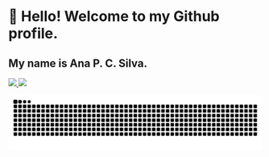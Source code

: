 # 👋 Hello! Welcome to my Github profile.
## My name is Ana P. C. Silva.

<!--
**paulacanuto/paulacanuto** is a ✨ _special_ ✨ repository because its `README.md` (this file) appears on your GitHub profile.

Here are some ideas to get you started:

- 🔭 I’m currently working on ...
- 🌱 I’m currently learning ...
- 👯 I’m looking to collaborate on ...
- 🤔 I’m looking for help with ...
- 💬 Ask me about ...
- 📫 How to reach me: ...
- 😄 Pronouns: ...
- ⚡ Fun fact: ...
-->
<div>
<a href="https://github.com/paulacanuto">
<img loading="lazy" height="180em" src="https://github-readme-stats.vercel.app/api/top-langs/?username=paulacanuto&layout=compact&langs_count=7&theme=dracula"/>
<img loading="lazy" height="180em" src="https://github-readme-stats.vercel.app/api?username=paulacanuto&show_icons=true&theme=dracula&include_all_commits=true&count_private=true"/>
</div>

![Snake animation](https://github.com/paulacanuto/paulacanuto/blob/output/github-contribution-grid-snake.svg)
